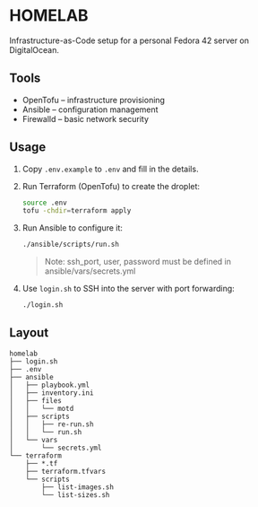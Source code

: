 # HOMELAB

Infrastructure-as-Code setup for a personal Fedora 42 server on DigitalOcean.

## Tools

- OpenTofu – infrastructure provisioning
- Ansible – configuration management
- Firewalld – basic network security

## Usage

1. Copy `.env.example` to `.env` and fill in the details.  

2. Run Terraform (OpenTofu) to create the droplet:
   ```bash
   source .env
   tofu -chdir=terraform apply
   ```

3. Run Ansible to configure it:

   ```bash
   ./ansible/scripts/run.sh
   ```
   > Note: ssh_port, user, password must be defined in ansible/vars/secrets.yml

4. Use `login.sh` to SSH into the server with port forwarding:

   ```bash
   ./login.sh
   ```

## Layout

```
homelab
├── login.sh
├── .env
├── ansible
│   ├── playbook.yml
│   ├── inventory.ini
│   ├── files
│   │   └── motd
│   ├── scripts
│   │   ├── re-run.sh
│   │   └── run.sh
│   └── vars
│       └── secrets.yml
└── terraform
    ├── *.tf
    ├── terraform.tfvars
    └── scripts
        ├── list-images.sh
        └── list-sizes.sh
```

